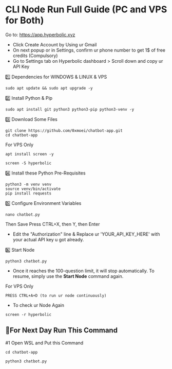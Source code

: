 # CLI Node Run Full Guide (PC and VPS for Both)

Go to: https://app.hyperbolic.xyz

- Click Create Account by Using ur Gmail
- On next popup or in Settings, confirm ur phone number to get 1$ of free credits (Compulsory)
- Go to Settings tab on Hyperbolic dashboard > Scroll down and copy ur API Key

1️⃣ Dependencies for WINDOWS & LINUX & VPS
```
sudo apt update && sudo apt upgrade -y
```

2️⃣ Install Python & Pip
```
sudo apt install git python3 python3-pip python3-venv -y
```

3️⃣ Download Some Files
```
git clone https://github.com/0xmoei/chatbot-app.git
cd chatbot-app
```

For VPS Only
```
apt install screen -y
```
```
screen -S hyperbolic
```

4️⃣ Install these Python Pre-Requisites
```
python3 -m venv venv
source venv/bin/activate
pip install requests
```

5️⃣ Configure Environment Variables
```
nano chatbot.py
```
Then Save Press CTRL+X, then Y, then Enter
- Edit the "Authorization" line & Replace ur 'YOUR_API_KEY_HERE' with your actual API key u got already.

6️⃣ Start Node
```
python3 chatbot.py
```
- Once it reaches the 100-question limit, it will stop automatically. To resume, simply use the **Start Node** command again.

For VPS Only
```
PRESS CTRL+A+D (to run ur node continuously)
```
- To check ur Node Again
```
screen -r hyperbolic
```

## 🔶For Next Day Run This Command

#1 Open WSL and Put this Command 
```
cd chatbot-app
```
```
python3 chatbot.py
```
